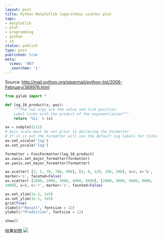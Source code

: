 ```yaml
---
layout: post
title: Python Matplotlib logarithmic scatter plot
tags:
- matplotlib
- plot
- programming
- python
- zz
status: publish
type: post
published: true
meta:
  views: '807'
  _searchme: '1'
---
```

Source: <a href="http://mail.python.org/pipermail/python-list/2006-February/369976.html">http://mail.python.org/pipermail/python-list/2006-February/369976.html</a>

```python
from pylab import *

def log_10_product(x, pos):
    """The two args are the value and tick position.
    Label ticks with the product of the exponentiation"""
    return '%1i' % (x)

ax = subplot(111)
# Axis scale must be set prior to declaring the Formatter
# If it is not the Formatter will use the default log labels for ticks.
ax.set_xscale('log')
ax.set_yscale('log')

formatter = FuncFormatter(log_10_product)
ax.xaxis.set_major_formatter(formatter)
ax.yaxis.set_major_formatter(formatter)

ax.scatter( [3, 5, 70, 700, 900], [4, 8, 120, 160, 200], s=8, c='b',
marker='s', faceted=False)
ax.scatter( [1000, 2000, 3000, 4000, 5000], [2000, 4000, 6000, 8000,
1000], s=8, c='r', marker='s', faceted=False)

ax.set_xlim(1e-1, 1e5)
ax.set_ylim(1e-1, 1e5)
grid(True)
xlabel(r"Result", fontsize = 12)
ylabel(r"Prediction", fontsize = 12)

show()
```
结果如图
![](https://dl.dropboxusercontent.com/u/308058/blogimages/2010/07/logarithmic_scatter.png)
